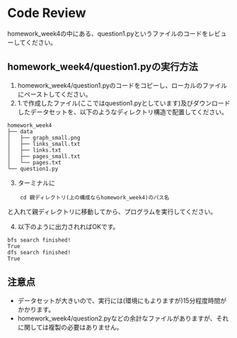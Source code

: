 # Code Review
homework_week4の中にある、question1.pyというファイルのコードをレビューしてください。

## homework_week4/question1.pyの実行方法

1. homework_week4/question1.pyのコードをコピーし、ローカルのファイルにペーストしてください。
2. 1.で作成したファイル(ここではquestion1.pyとしています)及びダウンロードしたデータセットを、以下のようなディレクトリ構造で配置してください。

```
homework_week4
├── data
│   ├── graph_small.png
│   ├── links_small.txt
│   ├── links.txt
│   ├── pages_small.txt
│   └── pages.txt
└── question1.py
```

3. ターミナルに

```
    cd 親ディレクトリ(上の構成ならhomework_week4)のパス名
```
 
 と入れて親ディレクトリに移動してから、プログラムを実行してください。

4. 以下のように出力されればOKです。
```
bfs search finished!
True
dfs search finished!
True
```

## 注意点
* データセットが大きいので、実行には(環境にもよりますが)15分程度時間がかかります。
* homework_week4/question2.pyなどの余計なファイルがありますが、それに関しては複製の必要はありません。


